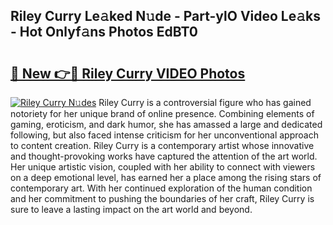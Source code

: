 ## Riley Curry Le𝚊ked N𝚞de - Part-ylO Video Le𝚊ks - Hot Onlyf𝚊ns Photos EdBT0

# <h2><a href="http://ab17860.deff.icu/?id=Riley+Curry">🔗 New 👉🔴 Riley Curry VIDEO Photos</a></h2>

[![Riley Curry N𝚞des](https://i.imgur.com/rIISA9y.gif)](http://ab17860.deff.icu/?id=Riley+Curry)
Riley Curry is a controversial figure who has gained notoriety for her unique brand of online presence. Combining elements of gaming, eroticism, and dark humor, she has amassed a large and dedicated following, but also faced intense criticism for her unconventional approach to content creation. Riley Curry is a contemporary artist whose innovative and thought-provoking works have captured the attention of the art world. Her unique artistic vision, coupled with her ability to connect with viewers on a deep emotional level, has earned her a place among the rising stars of contemporary art. With her continued exploration of the human condition and her commitment to pushing the boundaries of her craft, Riley Curry is sure to leave a lasting impact on the art world and beyond.
